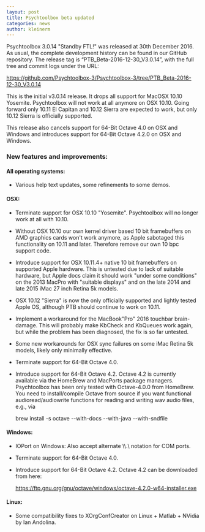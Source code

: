 ```yaml
---
layout: post
title: Psychtoolbox beta updated
categories: news
author: kleinerm
---
```


Psychtoolbox 3.0.14 "Standby FTL!" was released at 30th December 2016.
As usual, the complete development history can be found in our GitHub repository.
The release tag is “PTB_Beta-2016-12-30_V3.0.14”, with the full tree and commit logs under the URL:

<https://github.com/Psychtoolbox-3/Psychtoolbox-3/tree/PTB_Beta-2016-12-30_V3.0.14>

This is the initial v3.0.14 release. It drops all support for MacOSX 10.10 Yosemite. Psychtoolbox will not work at all anymore on OSX 10.10. Going forward only 10.11 El Capitan and 10.12 Sierra are expected to work, but only 10.12 Sierra is officially supported.

This release also cancels support for 64-Bit Octave 4.0 on OSX and Windows and introduces support for 64-Bit Octave 4.2.0 on OSX and Windows.

### New features and improvements:

#### All operating systems:

* Various help text updates, some refinements to some demos.

#### OSX:

* Terminate support for OSX 10.10 "Yosemite". Psychtoolbox will no longer work at all with 10.10.
* Without OSX 10.10 our own kernel driver based 10 bit framebuffers on AMD graphics cards won't work anymore, as Apple sabotaged this
  functionality on 10.11 and later. Therefore remove our own 10 bpc support code.
* Introduce support for OSX 10.11.4+ native 10 bit framebuffers on supported Apple hardware. This is untested due to lack of suitable
  hardware, but Apple docs claim it should work "under some conditions" on the 2013 MacPro with "suitable displays" and on the late 2014
  and late 2015 iMac 27 inch Retina 5k models.
* OSX 10.12 "Sierra" is now the only officially supported and lightly tested Apple OS, although PTB should continue to work on 10.11.
* Implement a workaround for the MacBook"Pro" 2016 touchbar brain-damage. This will probably make KbCheck and KbQueues work again, but
  while the problem has been diagnosed, the fix is so far untested.
* Some new workarounds for OSX sync failures on some iMac Retina 5k models, likely only minimally effective.
* Terminate support for 64-Bit Octave 4.0.
* Introduce support for 64-Bit Octave 4.2. Octave 4.2 is currently available via the HomeBrew and MacPorts package managers.
  Psychtoolbox has been only tested with Octave-4.0.0 from HomeBrew. You need to install/compile Octave from source if you
  want functional audioread/audiowrite functions for reading and writing wav audio files, e.g., via
  
  brew install -s octave --with-docs --with-java --with-sndfile

#### Windows:

* IOPort on Windows: Also accept alternate \\\\.\ notation for COM ports.
* Terminate support for 64-Bit Octave 4.0.
* Introduce support for 64-Bit Octave 4.2. Octave 4.2 can be downloaded from here:

  <https://ftp.gnu.org/gnu/octave/windows/octave-4.2.0-w64-installer.exe>

#### Linux:

* Some compatibility fixes to XOrgConfCreator on Linux + Matlab + NVidia by Ian Andolina.
